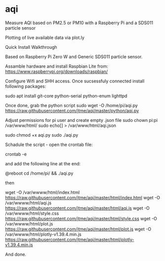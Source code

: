# aqi
Measure AQI based on PM2.5 or PM10 with a Raspberry Pi and a SDS011 particle sensor

Plotting of live available data via plot.ly


Quick Install Walkthrough

Based on Raspberry Pi Zero W and Generic SDS011 particle sensor. 

Assamble hardware and install Raspbian Lite from:
https://www.raspberrypi.org/downloads/raspbian/

Configure Wifi and SHH access. Once sucsessfuly connected install following packages:

sudo apt install git-core python-serial python-enum lighttpd

Once done, grab the python script
sudo wget -O /home/pi/aqi.py https://raw.githubusercontent.com/jtme/aqi/master/python/aqi.py

Adjust permissions for pi user and create empty .json file
sudo chown pi:pi /var/www/html/ 
sudo echo[] > /var/www/html/aqi.json

sudo chmod +x aqi.py
sudo ./aqi.py

Schadule the script - open the crontab file:

crontab -e

and add the following line at the end:

@reboot cd /home/pi/ && ./aqi.py

then 

wget -O /var/wwww/html/index.html https://raw.githubusercontent.com/jtme/aqi/master/html/index.html
wget -O /var/wwww/html/aqi.js https://raw.githubusercontent.com/jtme/aqi/master/html/aqi.js
wget -O /var/wwww/html/style.css https://raw.githubusercontent.com/jtme/aqi/master/html/style.css
wget -O /var/wwww/html/plot.js https://raw.githubusercontent.com/jtme/aqi/master/html/plot.js
wget -O /var/wwww/html/plotly-v1.39.4.min.js https://raw.githubusercontent.com/jtme/aqi/master/html/plotly-v1.39.4.min.js

And done.

